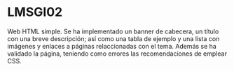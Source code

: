 
# LMSGI02
Web HTML simple.
Se ha implementado un banner de cabecera, un título con una breve descripción; así como una tabla de ejemplo y una lista con imágenes y enlaces a páginas relaccionadas con el tema.
Además se ha validado la página, teniendo como errores las recomendaciones de emplear CSS.
